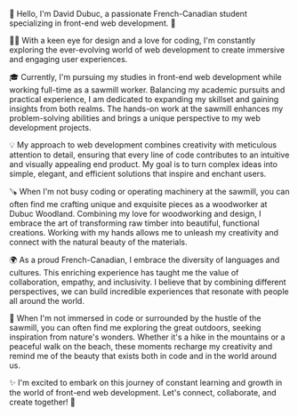 👋 Hello, I'm David Dubuc, a passionate French-Canadian student specializing in front-end web development. 🌟

👨‍💻 With a keen eye for design and a love for coding, I'm constantly exploring the ever-evolving world of web development to create immersive and engaging user experiences.

🎓 Currently, I'm pursuing my studies in front-end web development while working full-time as a sawmill worker. Balancing my academic pursuits and practical experience, I am dedicated to expanding my skillset and gaining insights from both realms. The hands-on work at the sawmill enhances my problem-solving abilities and brings a unique perspective to my web development projects.

💡 My approach to web development combines creativity with meticulous attention to detail, ensuring that every line of code contributes to an intuitive and visually appealing end product. My goal is to turn complex ideas into simple, elegant, and efficient solutions that inspire and enchant users.

🪚 When I'm not busy coding or operating machinery at the sawmill, you can often find me crafting unique and exquisite pieces as a woodworker at Dubuc Woodland. Combining my love for woodworking and design, I embrace the art of transforming raw timber into beautiful, functional creations. Working with my hands allows me to unleash my creativity and connect with the natural beauty of the materials.

🌍 As a proud French-Canadian, I embrace the diversity of languages and cultures. This enriching experience has taught me the value of collaboration, empathy, and inclusivity. I believe that by combining different perspectives, we can build incredible experiences that resonate with people all around the world.

🌱 When I'm not immersed in code or surrounded by the hustle of the sawmill, you can often find me exploring the great outdoors, seeking inspiration from nature's wonders. Whether it's a hike in the mountains or a peaceful walk on the beach, these moments recharge my creativity and remind me of the beauty that exists both in code and in the world around us.

✨ I'm excited to embark on this journey of constant learning and growth in the world of front-end web development. Let's connect, collaborate, and create together! 🌟
